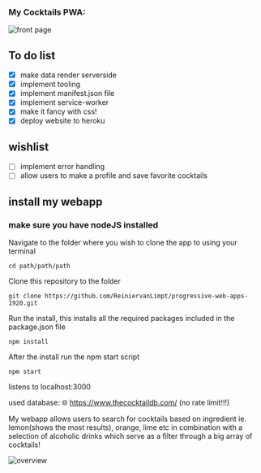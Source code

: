 ### My Cocktails PWA:

![front page](https://user-images.githubusercontent.com/36195440/77958156-e7741880-72d4-11ea-87ef-2838e10b0098.png)

## To do list

- [x] make data render serverside
- [x] implement tooling
- [x] implement manifest.json file
- [x] implement service-worker
- [x] make it fancy with css!
- [x] deploy website to heroku

## wishlist

- [ ] implement error handling
- [ ] allow users to make a profile and save favorite cocktails

## install my webapp

### make sure you have nodeJS installed

Navigate to the folder where you wish to clone the app to using your terminal

`cd path/path/path`

Clone this repository to the folder

`git clone https://github.com/ReiniervanLimpt/progressive-web-apps-1920.git`

Run the install, this installs all the required packages included in the package.json file

`npm install`

After the install run the npm start script

`npm start`

listens to localhost:3000

used database: 🌐 https://www.thecocktaildb.com/ (no rate limit!!!)

My webapp allows users to search for cocktails based on ingredient ie. lemon(shows the most results), orange, lime etc in combination with a selection of alcoholic drinks which serve as a filter through a big array of cocktails!

![overview](https://user-images.githubusercontent.com/36195440/77958169-eba03600-72d4-11ea-80e9-d194e32ce760.png)
